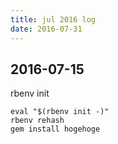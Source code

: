 ```yaml
---
title: jul 2016 log
date: 2016-07-31
---
```


## 2016-07-15

rbenv init

```
eval "$(rbenv init -)"
rbenv rehash
gem install hogehoge
```


